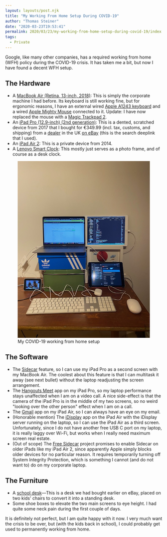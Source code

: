 ```yaml
---
layout: layouts/post.njk
title: "My Working From Home Setup During COVID-19"
author: "Thomas Steiner"
date: "2020-03-23T19:53:41"
permalink: 2020/03/23/my-working-from-home-setup-during-covid-19/index.html
tags:
  - Private
---
```

Google, like many other companies, has a required working from home (WFH) policy
during the COVID-19 crisis.
It has taken me a bit, but now I have found a decent WFH setup.

## The Hardware

- A [MacBook Air (Retina, 13-inch, 2018)](https://en.wikipedia.org/wiki/MacBook_Air#Third_generation_(Retina_and_USB-C)):
  This is simply the corporate machine I had before.
  Its keyboard is still working fine, but for ergonomic reasons, I have an external wired
  [Apple A1243 keyboard](https://en.wikipedia.org/wiki/Apple_Keyboard#/media/File:Apple_Keyboard_with_Numeric_Keyboard_9612.jpg)
  and a wired [Apple Mighty Mouse](https://en.wikipedia.org/wiki/Apple_Mighty_Mouse)
  connected to it. Update: I have now replaced the mouse with a [Magic Trackpad 2](https://en.wikipedia.org/wiki/Magic_Trackpad_2).
- An [iPad Pro (12.9-inch) (2nd generation)](https://en.wikipedia.org/wiki/IPad_Pro#Second_generation):
  This is a dented, scratched device from 2017 that I bought for €349.99
  (incl. tax, customs, and shipping) from a [dealer](https://www.ebay.de/usr/pre-tech?ul_noapp=true)
  in the UK
  [on eBay](https://www.ebay.com/sch/i.html?_from=R40&_nkw=iPad%20Pro%20%2812.9-inch%29%20%282nd%20generation%29&_sacat=0&LH_BIN=1&rt=nc&_udlo=300&_udhi=400)
  (this is the search deeplink that I used).
- An [iPad Air&nbsp;2](https://en.wikipedia.org/wiki/IPad_Air_2): This is a private device from 2014.
- A [Lenovo Smart Clock](https://news.lenovo.com/pressroom/press-releases/introducing-lenovo-smart-clock-with-google-assistant/):
  This mostly just serves as a photo frame, and of course as a desk clock.

<figure>
  <img src="/images/covid-19-wfh-setup.jpg" width="600" height=" 800" alt="School bench on two chairs. On top of the school bench are shoe boxes with a laptop on top and two iPads surrounding it.">
  <figcaption>My COVID-19 working from home setup</figcaption>
</figure>

## The Software

- The [Sidecar](https://support.apple.com/en-us/HT210380) feature, so I can use my iPad Pro
  as a second screen with my MacBook Air.
  The coolest about this feature is that I can multitask it away (see next bullet)
  without the laptop readjusting the screen arrangement.
- The [Hangouts Meet](https://apps.apple.com/us/app/hangouts-meet-by-google/id1013231476) app
  on my iPad Pro, so my laptop performance stays unaffected when I am on a video call.
  A nice side-effect is that the camera of the iPad Pro is in the middle of my two screens,
  so no weird "looking over the other person" effect when I am on a call.
- The [Gmail](https://apps.apple.com/us/app/gmail-email-by-google/id422689480) app
  on my iPad Air, so I can always have an eye on my email.
- (Honorable mention) The [iDisplay](http://getidisplay.com/) app on the iPad Air
  with the iDisplay server running on the laptop, so I can use the iPad Air as a third screen.
  Unfortunately, since I do not have another free USB&nbsp;C port on my laptop,
  it is really laggy over Wi-Fi, but works when I really need maximum screen real estate.
- (Out of scope) The [Free Sidecar](https://github.com/ben-z/free-sidecar) project promises to
  enable Sidecar on older iPads like my iPad Air&nbsp;2,
  since apparently Apple simply blocks older devices for no particular reason.
  It requires temporarily turning off System Integrity Protection,
  which is something I cannot (and do not want to) do on my corporate laptop.

## The Furniture

- A [school desk](https://commons.wikimedia.org/wiki/File:Aschau_im_Chiemgau,_Lausbuambankerl,_1.jpeg)—This
  is a desk we had bought earlier on eBay, placed on two kids' chairs to convert it into a standing desk.
- Some shoe boxes to elevate the two main screens to eye height.
  I had quite some neck pain during the first couple of days.

It is definitely not perfect, but I am quite happy with it now.
I very much want the crisis to be over, but (with the kids back in school),
I could probably get used to permanently working from home.
